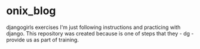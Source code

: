 # onix_blog
djangogirls exercises
I'm just following instructions and practicing with django. This repository was created because is one of steps that they - dg - provide us as part of training.
